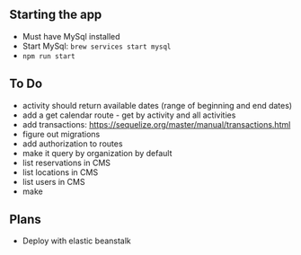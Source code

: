## Starting the app

- Must have MySql installed
- Start MySql: `brew services start mysql`
- `npm run start`

## To Do

- activity should return available dates (range of beginning and end dates)
- add a get calendar route - get by activity and all activities
- add transactions: https://sequelize.org/master/manual/transactions.html
- figure out migrations
- add authorization to routes
- make it query by organization by default
- list reservations in CMS
- list locations in CMS
- list users in CMS
- make

## Plans

- Deploy with elastic beanstalk
